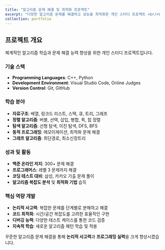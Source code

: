 ```yaml
---
title: "알고리즘 문제 해결 및 최적화 프로젝트"
excerpt: "다양한 알고리즘 문제를 해결하고 성능을 최적화한 개인 스터디 프로젝트 <br/>C++, Python 사용"
collection: portfolio
---
```


## 프로젝트 개요
체계적인 알고리즘 학습과 문제 해결 능력 향상을 위한 개인 스터디 프로젝트입니다.

### 기술 스택
- **Programming Languages**: C++, Python
- **Development Environment**: Visual Studio Code, Online Judges
- **Version Control**: Git, GitHub

### 학습 분야
- **자료구조**: 배열, 링크드 리스트, 스택, 큐, 트리, 그래프
- **정렬 알고리즘**: 버블, 선택, 삽입, 병합, 퀵, 힙 정렬
- **탐색 알고리즘**: 선형 탐색, 이진 탐색, DFS, BFS
- **동적 프로그래밍**: 메모이제이션, 최적화 문제 해결
- **그래프 알고리즘**: 최단경로, 최소신장트리

### 성과 및 활동
- **백준 온라인 저지**: 300+ 문제 해결
- **프로그래머스**: 레벨 3 문제까지 해결
- **코딩 테스트 대비**: 삼성, 카카오 기출 문제 풀이
- **알고리즘 복잡도 분석** 및 **최적화 기법** 습득

### 핵심 역량 개발
- **논리적 사고력**: 복잡한 문제를 단계별로 분해하고 해결
- **코드 최적화**: 시간/공간 복잡도를 고려한 효율적인 구현
- **디버깅 능력**: 다양한 테스트 케이스를 통한 코드 검증
- **지속적 학습**: 새로운 알고리즘 패턴 학습 및 적용

꾸준한 알고리즘 문제 해결을 통해 **논리적 사고력**과 **프로그래밍 실력**을 크게 향상시켰습니다.